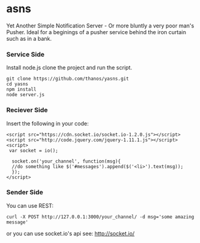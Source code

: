 asns
====
Yet Another Simple Notification Server - Or more bluntly a very poor man's Pusher. Ideal for a beginings of a pusher service behind the iron curtain such as in a bank.

### Service Side

Install node.js clone the project and run the script.

    git clone https://github.com/thanos/yasns.git
    cd yasns
    npm install
    node server.js

### Reciever Side

Insert the following in your code:

    <script src="https://cdn.socket.io/socket.io-1.2.0.js"></script>
    <script src="http://code.jquery.com/jquery-1.11.1.js"></script>
    <script>
     var socket = io();
     
      socket.on('your_channel', function(msg){
      //do something like $('#messages').append($('<li>').text(msg));
      });
    </script>

### Sender Side

You can use REST:

    curl -X POST http://127.0.0.1:3000/your_channel/ -d msg='some amazing message'
      
or you can use socket.io's api see: http://socket.io/



